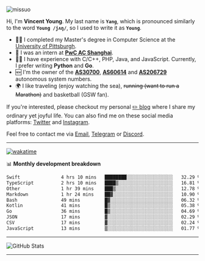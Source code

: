 <p align="left"> <img src="https://komarev.com/ghpvc/?username=missuo&label=Profile%20views&color=0e75b6&style=flat" alt="missuo" /> </p>

Hi, I'm **Vincent Young**. My last name is **`Yang`**, which is pronounced similarly to the word **`Young /jʌŋ/`**, so I used to write it as **`Young`**.

- 👨‍🎓 I completed my Master's degree in Computer Science at the [University of Pittsburgh](https://www.pitt.edu).
- 💼 I was an intern at **[PwC AC Shanghai](https://www.linkedin.com/company/pwc-ac-shanghai/)**.
- 👨‍💻 I have experience with C/C++, PHP, Java, and JavaScript. Currently, I prefer writing **Python** and **Go**.
- 🆕 I'm the owner of the **[AS30700](https://bgp.tools/as/30700)**, **[AS60614](https://bgp.tools/as/60614)** and **[AS206729](https://bgp.tools/as/206729)** autonomous system numbers.
- 🌍 I like traveling (enjoy watching the sea), ~~running (want to run a Marathon)~~ and basketball (GSW fan).

If you're interested, please checkout my personal [✏️ blog](https://missuo.me/) where I share my ordinary yet joyful life. You can also find me on these social media platforms: [Twitter](https://twitter.com/m1ssuo) and [Instagram](https://www.instagram.com/missuo.me).

Feel free to contact me via <a href="mailto:me@owo.nz">Email</a>, [Telegram](https://t.me/missuo) or [Discord](https://discordapp.com/users/missuo#7448).

-------

[![wakatime](https://wakatime.com/badge/user/c13cd961-40ca-417a-afb6-1f9ea8ac295c.svg)](https://wakatime.com/@missuo)

📊 **Monthly development breakdown**
<!--START_SECTION:waka-->

```txt
Swift               4 hrs 10 mins   ████████░░░░░░░░░░░░░░░░░   32.29 %
TypeScript          2 hrs 10 mins   ████▒░░░░░░░░░░░░░░░░░░░░   16.81 %
Other               1 hr 39 mins    ███▒░░░░░░░░░░░░░░░░░░░░░   12.78 %
Markdown            1 hr 24 mins    ██▓░░░░░░░░░░░░░░░░░░░░░░   10.90 %
Bash                49 mins         █▓░░░░░░░░░░░░░░░░░░░░░░░   06.32 %
Kotlin              41 mins         █▒░░░░░░░░░░░░░░░░░░░░░░░   05.38 %
Go                  36 mins         █▒░░░░░░░░░░░░░░░░░░░░░░░   04.69 %
JSON                17 mins         ▓░░░░░░░░░░░░░░░░░░░░░░░░   02.29 %
CSV                 17 mins         ▓░░░░░░░░░░░░░░░░░░░░░░░░   02.24 %
JavaScript          13 mins         ▒░░░░░░░░░░░░░░░░░░░░░░░░   01.77 %
```

<!--END_SECTION:waka-->

-------

![GitHub Stats](https://github-readme-stats-opal-alpha-76.vercel.app/api?username=missuo&show_icons=true&theme=transparent)

-------

